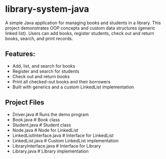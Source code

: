 # library-system-java

A simple Java application for managing books and students in a library. This project demonstrates OOP concepts and custom data structures (generic linked list). Users can add books, register students, check out and return books, search, and print records.

## Features: 

- Add, list, and search for books
- Register and search for students
- Check out and return books
- Print all checked-out books and their borrowers
- Built with generics and a custom LinkedList implementation

## Project Files

 - Driver.java              # Runs the demo program
 - Book.java                # Book class
 - Student.java             # Student class
 - Node.java                # Node for LinkedList
 - LinkedListInterface.java # Interface for LinkedList
 - LinkedList.java          # Custom LinkedList implementation
 - LibraryInterface.java    # Interface for Library
 - Library.java             # Library implementation
